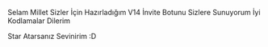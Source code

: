 Selam Millet Sizler İçin Hazırladığım V14 İnvite Botunu Sizlere Sunuyorum İyi Kodlamalar Dilerim

Star Atarsanız Sevinirim :D
